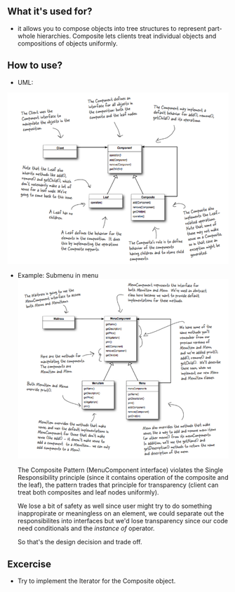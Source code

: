 ## What it's used for?
- it allows you to compose objects into tree structures to represent part-whole hierarchies. Composite lets clients treat individual objects and compositions of objects uniformly.

## How to use?
- UML:
<img src="./pics/composite.png" />

- Example: Submenu in menu
  <img src="./pics/composite-example.png" />
  
  The Composite Pattern (MenuComponent interface) violates the Single Responsibility principle (since it contains operation of the composite and the leaf), the pattern trades that principle for transparency (client can treat both composites and leaf nodes uniformly).
  
  We lose a bit of safety as well since user might try to do something inappropirate or meaningless on an element, we could separate out the responsibilites into interfaces but we'd lose transparency since our code need conditionals and the *instance of* operator.
  
  So that's the design decision and trade off.
  
## Excercise
- Try to implement the Iterator for the Composite object.
